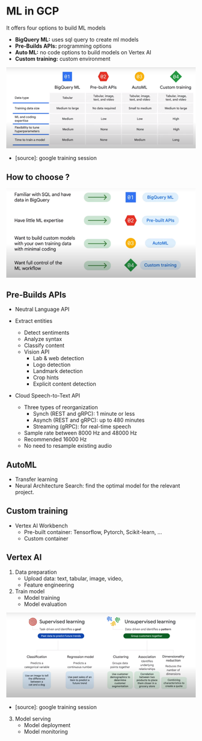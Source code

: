 # ML in GCP

It offers four options to build ML models
- **BigQuery ML:** uses sql query to create ml models
- **Pre-Builds APIs:** programming options 
- **Auto ML:** no code options to build models on Vertex AI
- **Custom training:** custom environment

![ml_options](../screenshots/ml/gcp_ml_options.png)
- [source]: google training session

## How to choose ?

![ml_options](../screenshots/ml/choose_model.png)


## Pre-Builds APIs

- Neutral Language API
- Extract entities
  - Detect sentiments
  - Analyze syntax
  - Classify content
  - Vision API
    - Lab & web detection
    - Logo detection
    - Landmark detection
    - Crop hints
    - Explicit content detection

- Cloud Speech-to-Text API
  - Three types of reorganization
    - Synch (REST and gRPC): 1 minute or less
    - Asynch (REST and gRPC): up to 480 minutes
    - Streaming (gRPC): for real-time speech
  - Sample rate between 8000 Hz and 48000 Hz
  - Recommended 16000 Hz
  - No need to resample existing audio

## AutoML

- Transfer learning 
- Neural Architecture Search: find the optimal model for the relevant project.

## Custom training

- Vertex AI Workbench
  - Pre-built container: Tensorflow, Pytorch, Scikit-learn, ...
  - Custom container


## Vertex AI

1. Data preparation
   - Upload data: text, tabular, image, video, 
   - Feature engineering
2. Train model 
   - Model training 
   - Model evaluation

![model_types](../screenshots/ml/model_types.png)

- [source]: google training session

3. Model serving 
   - Model deployment 
   - Model monitoring 